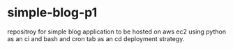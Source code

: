 # simple-blog-p1
repositroy for simple blog application to be hosted on aws ec2 using python as an ci and bash and cron tab as an cd deployment strategy.
